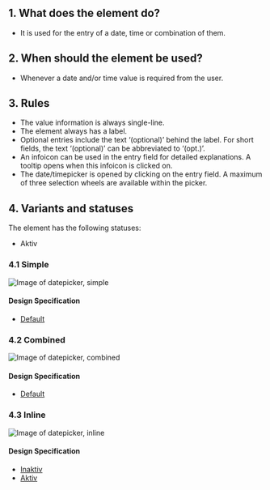 ## 1. What does the element do?
*   It is used for the entry of a date, time or combination of them.

## 2. When should the element be used?
*   Whenever a date and/or time value is required from the user.

## 3. Rules
*   The value information is always single-line.
*   The element always has a label.
*   Optional entries include the text ‘(optional)’ behind the label. For short fields, the text ‘(optional)’ can be abbreviated to ‘(opt.)’.
*   An infoicon can be used in the entry field for detailed explanations. A tooltip opens when this infoicon is clicked on.
*   The date/timepicker is opened by clicking on the entry field. A maximum of three selection wheels are available within the picker.


## 4. Variants and statuses
The element has the following statuses: 
*   Aktiv

### 4.1 Simple
![Image of datepicker, simple](https://raw.githubusercontent.com/sbb-design-systems/design-system-mobile-documentation/doku-update/documentation/elements/date-picker/images/ME17_Einfach.png 'class: image')

#### Design Specification
*   [Default](https://sbb.invisionapp.com/d/main#/console/14051805/313166998/inspect)

### 4.2 Combined
![Image of datepicker, combined](https://raw.githubusercontent.com/sbb-design-systems/design-system-mobile-documentation/doku-update/documentation/elements/date-picker/images/ME17_Mehrfach.png 'class: image')

#### Design Specification
*   [Default](https://sbb.invisionapp.com/d/main#/console/14051805/313166999/inspect)

### 4.3 Inline
![Image of datepicker, inline](https://raw.githubusercontent.com/sbb-design-systems/design-system-mobile-documentation/doku-update/documentation/elements/date-picker/images/ME17_Inline.png 'class: image')

#### Design Specification
*   [Inaktiv](https://sbb.invisionapp.com/d/main#/console/14051805/313170341/inspect)
*   [Aktiv](https://sbb.invisionapp.com/d/main#/console/14051805/313170340/inspect)